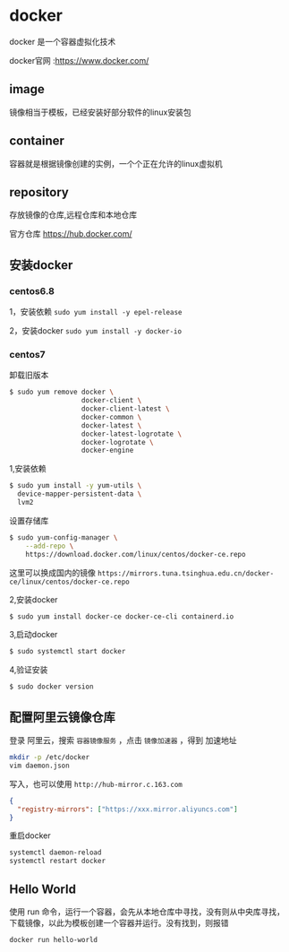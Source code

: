 # docker

docker 是一个容器虚拟化技术

docker官网 :<https://www.docker.com/> 

## image 

镜像相当于模板，已经安装好部分软件的linux安装包

## container

容器就是根据镜像创建的实例，一个个正在允许的linux虚拟机

## repository

存放镜像的仓库,远程仓库和本地仓库

官方仓库 <https://hub.docker.com/> 

## 安装docker

### centos6.8

1，安装依赖 `sudo yum install -y epel-release`

2，安装docker `sudo yum install -y docker-io`

### centos7

卸载旧版本

```bash
$ sudo yum remove docker \
                  docker-client \
                  docker-client-latest \
                  docker-common \
                  docker-latest \
                  docker-latest-logrotate \
                  docker-logrotate \
                  docker-engine
```

1,安装依赖

```bash
$ sudo yum install -y yum-utils \
  device-mapper-persistent-data \
  lvm2
```

设置存储库

```bash
$ sudo yum-config-manager \
    --add-repo \
    https://download.docker.com/linux/centos/docker-ce.repo
```

这里可以换成国内的镜像 `https://mirrors.tuna.tsinghua.edu.cn/docker-ce/linux/centos/docker-ce.repo`

2,安装docker

```bash
$ sudo yum install docker-ce docker-ce-cli containerd.io
```

3,启动docker

```bash
$ sudo systemctl start docker
```

4,验证安装

```bash
$ sudo docker version
```

## 配置阿里云镜像仓库

登录 阿里云，搜索 `容器镜像服务` ，点击 `镜像加速器` ，得到 加速地址

```bash
mkdir -p /etc/docker
vim daemon.json
```

写入，也可以使用 `http://hub-mirror.c.163.com`

```json
{
  "registry-mirrors": ["https://xxx.mirror.aliyuncs.com"]
}
```

重启docker

```bash
systemctl daemon-reload
systemctl restart docker
```

## Hello World

使用 run 命令，运行一个容器，会先从本地仓库中寻找，没有则从中央库寻找，下载镜像，以此为模板创建一个容器并运行。没有找到，则报错

```bash
docker run hello-world
```




